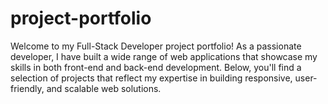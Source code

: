 # project-portfolio
Welcome to my Full-Stack Developer project portfolio! As a passionate developer, I have built a wide range of web applications that showcase my skills in both front-end and back-end development. Below, you'll find a selection of projects that reflect my expertise in building responsive, user-friendly, and scalable web solutions.
